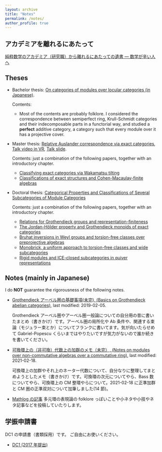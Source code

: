 ```yaml
---
layout: archive
title: "Notes"
permalink: /notes/
author_profile: true
---
```


## アカデミアを離れるにあたって

[純粋数学のアカデミア（研究職）から離れるにあたっての遺書 ― 数学が辛い人へ](/acadexit/)

## Theses

- Bachelor thesis: [On categories of modules over locular categories (in Japanese)](/files/sotsuron.pdf).

  Contents:

  - Most of the contents are probably folklore. I considered the correspondence between semiperfect ring, Krull-Schmidt categories and their indecomposable parts in a functorial way, and studied a **perfect** additive category, a category such that every module over it has a projective cover.

- Master thesis: [Relative Auslander correspondence via exact categories](/files/master_thesis.pdf), [Talk video in VR](https://youtu.be/ENQNdLAF_NE), [Talk slide](/files/mt0130.pdf).

  Contents: just a combination of the following papers, together with an introductory chapter.

  - [Classifying exact categories via Wakamatsu tilting](/papers/wakamatsu/)
  - [Classifications of exact structures and Cohen-Macaulay-finite algebras](/papers/exact-str/)

- Doctoral thesis: [Categorical Properties and Classifications of Several Subcategories of Module Categories](/files/phd_thesis.pdf)

  Contents: just a combination of the following papers, together with an introductory chapter.

  - [Relations for Grothendieck groups and representation-finiteness](/papers/relations/)
  - [The Jordan-H&ouml;lder property and Grothendieck monoids of exact categories](/papers/JHP/)
  - [Bruhat inversions in Weyl groups and torsion-free classes over preprojective algebras](/papers/binv/)
  - [Monobrick, a uniform approach to torsion-free classes and wide subcategories](/papers/mbrick/)
  - [Rigid modules and ICE-closed subcategories in quiver representations](/papers/rigidICE/)

## Notes (mainly in Japanese)

I do **NOT** guarantee the rigorousness of the following notes.

- [Grothendieck アーベル圏の基礎事項(未完), (Basics on Grothendieck abelian categories)](/files/GrothendieckAbelian0205.pdf), last modified: 2019-02-05.

  Grothendieck アーベル圏やアーベル圏一般論についての自分用の昔に書いたまとめ（書きかけ）です。アーベル圏の局所化や Ab 条件や、関連する束論（モジュラー束とか）についてフランクに書いてます。気が向いたらせめて Gabriel-Popescu くらいまではやりたいですが気力がないので誰か続きを書いてください。

- [可換環上の（非可換）代数上の加群のメモ（未完）, (Notes on modules over non-commutative algebras over a commutative ring)](/files/comm-order0218.pdf), last modified: 2021-02-18.

  可換環上の加群やそれ上のネーター代数について、自分なりに整理してまとめようとしたメモ（書きかけ）です。可換環の次元についてやら、Bass 数についてやら、可換環上の CM 整環やらについて。2021-02-18 に正準加群と CM 圏の正準双対について加筆しました(14 節)。

- [Mathlog の記事](https://mathlog.info/users/902/articles)
  多元環の表現論の folklore っぽいことや小ネタや小技やネタ記事などを投稿していたりします。

## 学振申請書

DC1 の申請書（書類採用）です。
ご自由にお使いください。

- [DC1 (2017 年提出)](/files/dc1.pdf)

